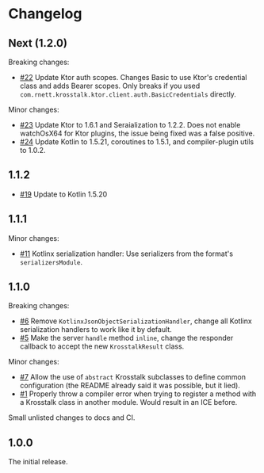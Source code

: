 # Changelog

## Next (1.2.0)

Breaking changes:
* [#22](https://github.com/rnett/krosstalk/pull/22) Update Ktor auth scopes.  Changes Basic to use Ktor's credential class and adds Bearer scopes.
  Only breaks if you used `com.rnett.krosstalk.ktor.client.auth.BasicCredentials` directly.

Minor changes:
* [#23](https://github.com/rnett/krosstalk/pull/23) Update Ktor to 1.6.1 and Seraialization to 1.2.2.  Does not enable watchOsX64 for Ktor plugins, 
  the issue being fixed was a false positive.
* [#24](https://github.com/rnett/krosstalk/pull/24) Update Kotlin to 1.5.21, coroutines to 1.5.1, and compiler-plugin utils to 1.0.2.

## 1.1.2

* [#19](https://github.com/rnett/krosstalk/pull/19) Update to Kotlin 1.5.20

## 1.1.1

Minor changes:

* [#11](https://github.com/rnett/krosstalk/pull/11) Kotlinx serialization handler: Use serializers from the format's
  `serializersModule`.

## 1.1.0

Breaking changes:

* [#6](https://github.com/rnett/krosstalk/pull/6) Remove `KotlinxJsonObjectSerializationHandler`, change all Kotlinx
  serialization handlers to work like it by default.
* [#5](https://github.com/rnett/krosstalk/pull/5) Make the server `handle` method `inline`, change the responder
  callback to accept the new `KrosstalkResult` class.

Minor changes:

* [#7](https://github.com/rnett/krosstalk/pull/7) Allow the use of `abstract` Krosstalk subclasses to define common
  configuration (the README already said it was possible, but it lied).
* [#1](https://github.com/rnett/krosstalk/pull/1) Properly throw a compiler error when trying to register a method with
  a Krosstalk class in another module. Would result in an ICE before.

Small unlisted changes to docs and CI.

## 1.0.0

The initial release.

